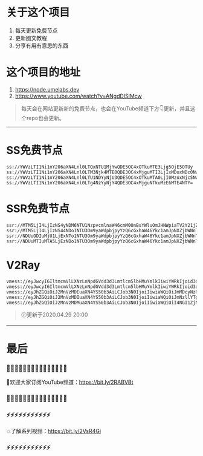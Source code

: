 # 关于这个项目
1. 每天更新免费节点
2. 更新图文教程
3. 分享有用有意思的东西

# 这个项目的地址
1. https://node.umelabs.dev
2. https://www.youtube.com/watch?v=ANgdDISlMcw

> 每天会在网站更新新的免费节点，也会在YouTube频道下方👇更新，并且这个repo也会更新。



---

# SS免费节点

```http
ss://YWVzLTI1Ni1nY206aXN4Lnl0LTQxNTU1MjYwQDE5OC4xOTkuMTE3Ljg5OjE5OTUy
ss://YWVzLTI1Ni1nY206aXN4Lnl0LTM3Njk4MTE0QDE3OC4xMjguMTI3LjIxMDoxNDc0Nw==
ss://YWVzLTI1Ni1nY206aXN4Lnl0LTU1NDYyNjU3QDE5OC4xOTkuMTA0LjI0MzoxNjc5Nw==
ss://YWVzLTI1Ni1nY206aXN4Lnl0LTg4NzYyNjY4QDE3OC4xMjguNTkuMzE6MTE4NTY=
```

# SSR免费节点

```http
ssr://MTM5LjI4LjIzNS4yNDM6NTU1NzpvcmlnaW46cmM0OnBsYWluOmJHNWpiaTV2Y21jZ05qaHEvP29iZnNwYXJhbT0mcmVtYXJrcz01clNiNXAySjU1LTJRUSZncm91cD1URzVqYmk1dmNtYw
ssr://MTM5LjI4LjIzNS44NDo1NTU3Om9yaWdpbjpyYzQ6cGxhaW46Ykc1amJpNXZjbWNnTmpocS8_b2Jmc3BhcmFtPSZyZW1hcmtzPTVyU2I1cDJKNTUtMlFnJmdyb3VwPVRHNWpiaTV2Y21j
ssr://NDUuODIuMjU1LjExNTo1NTU3Om9yaWdpbjpyYzQ6cGxhaW46Ykc1amJpNXZjbWNnTmpocS8_b2Jmc3BhcmFtPSZyZW1hcmtzPTVyU2I1cDJKNTUtMlF3Jmdyb3VwPVRHNWpiaTV2Y21j
ssr://NDUuMTIuMTA5LjEzNDo1NTU3Om9yaWdpbjpyYzQ6cGxhaW46Ykc1amJpNXZjbWNnTmpocS8_b2Jmc3BhcmFtPSZyZW1hcmtzPTVyU2I1cDJKNTUtMlJBJmdyb3VwPVRHNWpiaTV2Y21j
```

# V2Ray

```http
vmess://eyJwcyI6IltmcmVlLXNzLnNpdGVdd3d3Lmtlcm5lbHMuYmlkIiwiYWRkIjoid3d3Lmtlcm5lbHMuYmlkIiwicG9ydCI6IjQ0MyIsImlkIjoiNzNhMGQzNjItMGMzMi1iODhiLTc1OTItOTBhOTU2Y2RiY2NhIiwiYWlkIjoiMCIsIm5ldCI6IndzIiwidHlwZSI6Im5vbmUiLCJob3N0IjoiL3dzIiwidGxzIjoidGxzIn0=
vmess://eyJwcyI6IltmcmVlLXNzLnNpdGVdd3d3Lmtlcm5lbHMuYmlkIiwiYWRkIjoid3d3Lmtlcm5lbHMuYmlkIiwicG9ydCI6IjgwIiwiaWQiOiIwOWExNjM5Yi0zMTQ0LTkyOTYtNDRiYi04NzhkZGM5NzIxNDMiLCJhaWQiOiIwIiwibmV0Ijoid3MiLCJ0eXBlIjoibm9uZSIsImhvc3QiOiIvd3MiLCJ0bHMiOiJub25lIn0=
vmess://eyJhZGQiOiJ2MnVzMDEuaXN4YS50b3AiLCJob3N0IjoiIiwiaWQiOiJmMDcyNzRhOS00Nzk0LTRmYTItODk3ZC1jYTQ4NjlkN2ExNTAiLCJuZXQiOiJ3cyIsInBhdGgiOiJcL3JheSIsInBvcnQiOiI0NDMiLCJwcyI6ImlzeC55dC0wMSIsInRscyI6InRscyIsInYiOjIsImFpZCI6MCwidHlwZSI6Im5vbmUifQo=
vmess://eyJhZGQiOiJ2MnVzMDIuaXN4YS50b3AiLCJob3N0IjoiIiwiaWQiOiJmNzllYTg4ZC1hODcyLTRmMTQtOTZlZi03Y2RlMjAwZTU0MzEiLCJuZXQiOiJ3cyIsInBhdGgiOiJcL3JheSIsInBvcnQiOiI0NDMiLCJwcyI6ImlzeC55dC0wMiIsInRscyI6InRscyIsInYiOjIsImFpZCI6MCwidHlwZSI6Im5vbmUifQo=
vmess://eyJhZGQiOiJ2MnVzMDMuaXN4YS50b3AiLCJob3N0IjoiIiwiaWQiOiI4NGI1ZjNkMS1kMDYyLTQ3M2QtOGQwYi0xN2VlYzFhMDQxZGIiLCJuZXQiOiJ3cyIsInBhdGgiOiJcL3JheSIsInBvcnQiOiI0NDMiLCJwcyI6ImlzeC55dC0wMyIsInRscyI6InRscyIsInYiOjIsImFpZCI6MCwidHlwZSI6Im5vbmUifQo=
```



> 🕖更新于2020.04.29 20:00

---

# 最后
### 🌸🌸🌸🌸🌸🌸🌸🌸🌸🌸🌸🌸🌸🌸🌸

👏欢迎大家订阅YouTube频道：https://bit.ly/2RABVBt

### 🌸🌸🌸🌸🌸🌸🌸🌸🌸🌸🌸🌸🌸🌸🌸



### ⚡️⚡️⚡️⚡️⚡️⚡️⚡️⚡️⚡️⚡️⚡️

💥了解系列视频：https://bit.ly/2VsR4Gi

### ⚡️⚡️⚡️⚡️⚡️⚡️⚡️⚡️⚡️⚡️⚡️